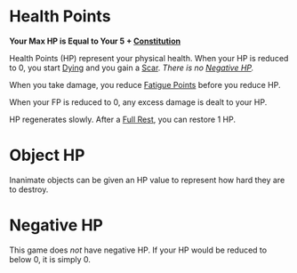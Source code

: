 # Health Points

**Your Max HP is Equal to Your 5 + [Constitution](../Chosen%20Statistics/Constitution.md)**

Health Points (HP) represent your physical health. When your HP is reduced to 0, you start [Dying](../../Conditions/Dying.md) and you gain a [Scar](Scars.md). *There is no [Negative HP](Health%20Points.md#Negative%20HP).*

When you take damage, you reduce [Fatigue Points](Fatigue%20Points.md) before you reduce HP.

When your FP is reduced to 0, any excess damage is dealt to your HP.

HP regenerates slowly. After a [Full Rest](../../Game%20Procedures/Resting.md#Full%20Rest), you can restore 1 HP.

# Object HP

Inanimate objects can be given an HP value to represent how hard they are to destroy.

# Negative HP

This game does *not* have negative HP. If your HP would be reduced to below 0, it is simply 0.
